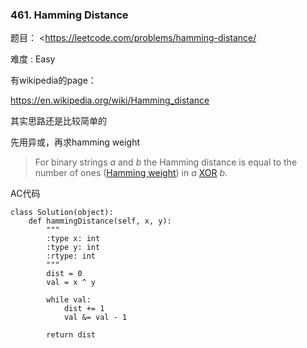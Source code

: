 ### 461. Hamming Distance



题目： 
<https://leetcode.com/problems/hamming-distance/



难度 : Easy



有wikipedia的page：

https://en.wikipedia.org/wiki/Hamming_distance



其实思路还是比较简单的



先用异或，再求hamming weight

>  For binary strings *a* and *b* the Hamming distance is equal to the number of ones ([Hamming weight](https://en.wikipedia.org/wiki/Hamming_weight)) in *a* [XOR](https://en.wikipedia.org/wiki/Exclusive_or) *b*.
>
> 

AC代码

```
class Solution(object):
    def hammingDistance(self, x, y):
        """
        :type x: int
        :type y: int
        :rtype: int
        """
        dist = 0
        val = x ^ y

        while val:
        	dist += 1
        	val &= val - 1

        return dist
```





